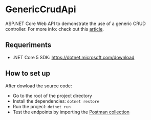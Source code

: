 # GenericCrudApi
ASP.NET Core Web API to demonstrate the use of a generic CRUD controller. For more info: check out this [article](https://guivern.hashnode.dev/build-a-generic-crud-api-with-aspnet-core).

## Requeriments
- .NET Core 5 SDK: https://dotnet.microsoft.com/download

## How to set up
After dowload the source code:
- Go to the root of the project directory
- Install the dependencies: `dotnet restore`
- Run the project: `dotnet run`
- Test the endpoints by importing the [Postman collection](https://www.getpostman.com/collections/9bfc4efac35251fc3be4)
